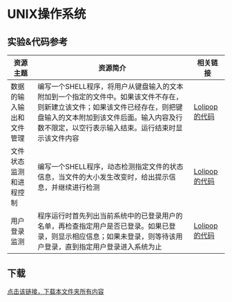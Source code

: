 # UNIX操作系统

## 实验&代码参考

资源主题|资源简介|相关链接
---|---|---
数据的输入输出和文件管理|编写一个SHELL程序，将用户从键盘输入的文本附加到一个指定的文件中。如果该文件不存在，则新建立该文件；如果该文件已经存在，则把键盘输入的文本附加到该文件后面。输入内容及行数不限定，以空行表示输入结束。运行结束时显示该文件内容|[Lolipop的代码](https://github.com/LolipopJ/coursework-repo/tree/master/shell-SimpleExperiment/TextBuilding%20and%20KeyboardInput)
文件状态监测和进程控制|编写一个SHELL程序，动态检测指定文件的状态信息，当文件的大小发生改变时，给出提示信息，并继续进行检测|[Lolipop的代码](https://github.com/LolipopJ/coursework-repo/tree/master/shell-SimpleExperiment/FilesizeMonitor)
用户登录监测|程序运行时首先列出当前系统中的已登录用户的名单，再检查指定用户是否已登录。如果已登录，则显示相应信息；如果未登录，则等待该用户登录，直到指定用户登录进入系统为止|[Lolipop的代码](https://github.com/LolipopJ/coursework-repo/tree/master/shell-SimpleExperiment/LoginMonitor)

## 下载

[点击该链接，下载本文件夹所有内容](https://xovee.github.io/gitzip/?https://github.com/Xovee/uestc-course/tree/main/课程目录/UNIX操作系统)